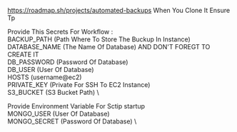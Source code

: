 https://roadmap.sh/projects/automated-backups
When You Clone It Ensure Tp 

Provide This Secrets For Workflow : \
  BACKUP_PATH (Path Where To Store The Buckup In Instance) \
  DATABASE_NAME (The Name Of Database) AND DON'T FOREGT TO CREATE IT \
  DB_PASSWORD (Password Of Database) \
  DB_USER (User Of Database) \
  HOSTS (username@ec2) \
  PRIVATE_KEY (Private For SSH To EC2 Instance) \
  S3_BUCKET (S3 Bucket Path) \

Provide Environment Variable For Sctip startup \
  MONGO_USER (User Of Database) \
  MONGO_SECRET (Password Of Database) \
 
